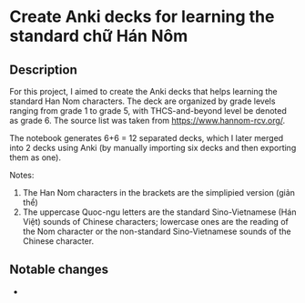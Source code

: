 # Create Anki decks for learning the standard chữ Hán Nôm

## Description
For this project, I aimed to create the Anki decks that helps learning the standard Han Nom characters. The deck are organized by grade levels ranging from grade 1 to grade 5, with THCS-and-beyond level be denoted as grade 6. The source list was taken from https://www.hannom-rcv.org/.

The notebook generates 6+6 = 12 separated decks, which I later merged into 2 decks using Anki (by manually importing six decks and then exporting them as one).

Notes:
1. The Han Nom characters in the brackets are the simplipied version (giản thể)
2. The uppercase Quoc-ngu letters are the standard Sino-Vietnamese (Hán Việt) sounds of Chinese characters; lowercase ones are the reading of the Nom character or the non-standard Sino-Vietnamese sounds of the Chinese character.

## Notable changes
- 